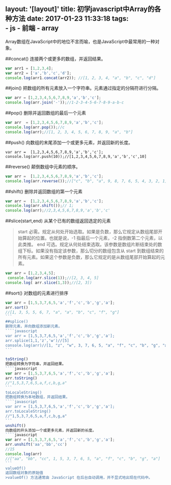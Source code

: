 layout: '[layout]'
title: 初学javascript中Array的各种方法
date: 2017-01-23 11:33:18
tags:  
	- js 
	- 前端
	- array
---
Array数组在JavaScript中的地位不言而喻，也是JavaScript中最常用的一种对象。

##concat()
连接两个或更多的数组，并返回结果。
```javascript
var arr1 = [1,2,3,4];
var arr2 = ['a','b','c','d'];
console.log(arr1.concat(arr2)); //[1, 2, 3, 4, "a", "b", "c", "d"]
```
<!-- more -->
##join()
把数组的所有元素放入一个字符串。元素通过指定的分隔符进行分隔。
```javascript
var arr = [1,2,3,4,5,6,7,8,9,'a','b','c']; 
console.log(arr.join('-'));//1-2-3-4-5-6-7-8-9-a-b-c
```
##pop()
删除并返回数组的最后一个元素
```javascript
var arr  = [1,2,3,4,5,6,7,8,9,'a','b','c']; 
console.log(arr.pop());//c
console.log(arr);//[1, 2, 3, 4, 5, 6, 7, 8, 9, "a", "b"]
```
##push()
向数组的末尾添加一个或更多元素，并返回新的长度。
```
var arr =  [1,2,3,4,5,6,7,8,9,'a','b','c']; 
console.log(arr.push(10));//[1,2,3,4,5,6,7,8,9,'a','b','c',10]
```
##reverse()
颠倒数组中元素的顺序。
```javascript
var arr =  [1,2,3,4,5,6,7,8,9,'a','b','c']; 
console.log(arr.reverse());//["c", "b", "a", 9, 8, 7, 6, 5, 4, 3, 2, 1]
```
##shift()
删除并返回数组的第一个元素
```javascript
var arr =  [1,2,3,4,5,6,7,8,9,'a','b','c']; 
console.log(arr.shift());// 1;
console.log(arr);//2,3,4,5,6,7,8,9,'a','b','c'
```
##slice(start,end)
从某个已有的数组返回选定的元素
>start	必需。规定从何处开始选取。如果是负数，那么它规定从数组尾部开始算起的位置。也就是说，-1 指最后一个元素，-2 指倒数第二个元素，以此类推。
end	可选。规定从何处结束选取。该参数是数组片断结束处的数组下标。如果没有指定该参数，那么切分的数组包含从 start 到数组结束的所有元素。如果这个参数是负数，那么它规定的是从数组尾部开始算起的元素。

```javascript
var arr = [1,2,3,4,5];  
 console.log(arr.slice(1));//[2, 3, 4, 5]
console.log( arr.slice(1,3));//[2, 3])
```

##sort()
对数组的元素进行排序
````javascript
var arr = [1,5,3,7,6,5,'a','f','c','b','g','a'];
arr.sort()
//[1, 3, 5, 5, 6, 7, "a", "a", "b", "c", "f", "g"]
```
##splice()
删除元素，并向数组添加新元素。
````javascript
var arr = [1,5,3,7,6,5,'a','f','c','b','g','a'];
arr.splice(1,1,'z','w')//[5]
console.log(arr)//[1, "z", "w", 3, 7, 6, 5, "a", "f", "c", "b", "g", "a"]
```

toString()
把数组转换为字符串，并返回结果。
````javascript
var arr = [1,5,3,7,6,5,'a','f','c','b','g','a'];
arr.toString()
//"1,5,3,7,6,5,a,f,c,b,g,a"
```
toLocaleString()
把数组转换为本地数组，并返回结果。
````javascript
var arr = [1,5,3,7,6,5,'a','f','c','b','g','a'];
arr.toLocaleString()
//"1,5,3,7,6,5,a,f,c,b,g,a"
```
unshift()
向数组的开头添加一个或更多元素，并返回新的长度。
````javascript
var arr = [1,5,3,7,6,5,'a','f','c','b','g','a'];
arr.unshift('aa','bb','cc')
//15
console.log(arr)
//["aa", "bb", "cc", 1, 5, 3, 7, 6, 5, "a", "f", "c", "b", "g", "a"]
```
valueOf()
返回数组对象的原始值
>valueOf() 方法通常由 JavaScript 在后台自动调用，并不显式地出现在代码中。
